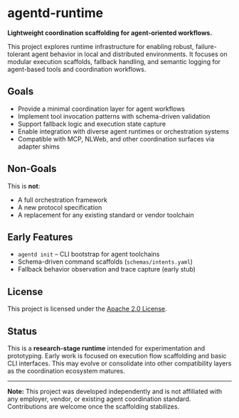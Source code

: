 # agentd-runtime

**Lightweight coordination scaffolding for agent-oriented workflows.**

This project explores runtime infrastructure for enabling robust, failure-tolerant agent behavior in local and distributed environments. It focuses on modular execution scaffolds, fallback handling, and semantic logging for agent-based tools and coordination workflows.

## Goals

- Provide a minimal coordination layer for agent workflows
- Implement tool invocation patterns with schema-driven validation
- Support fallback logic and execution state capture
- Enable integration with diverse agent runtimes or orchestration systems
- Compatible with MCP, NLWeb, and other coordination surfaces via adapter shims

## Non-Goals

This is **not**:
- A full orchestration framework
- A new protocol specification
- A replacement for any existing standard or vendor toolchain

## Early Features

- `agentd init` – CLI bootstrap for agent toolchains
- Schema-driven command scaffolds (`schemas/intents.yaml`)
- Fallback behavior observation and trace capture (early stub)

## License

This project is licensed under the [Apache 2.0 License](LICENSE).

## Status

This is a **research-stage runtime** intended for experimentation and prototyping. Early work is focused on execution flow scaffolding and basic CLI interfaces. This may evolve or consolidate into other compatibility layers as the coordination ecosystem matures.

---

**Note:** This project was developed independently and is not affiliated with any employer, vendor, or existing agent coordination standard. Contributions are welcome once the scaffolding stabilizes.
